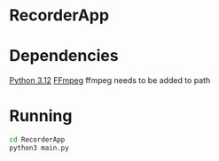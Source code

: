 # RecorderApp

# Dependencies
[Python 3.12](https://www.python.org/)
[FFmpeg](https://github.com/FFmpeg/FFmpeg)
ffmpeg needs to be added to path

# Running
```sh
cd RecorderApp
python3 main.py
```
